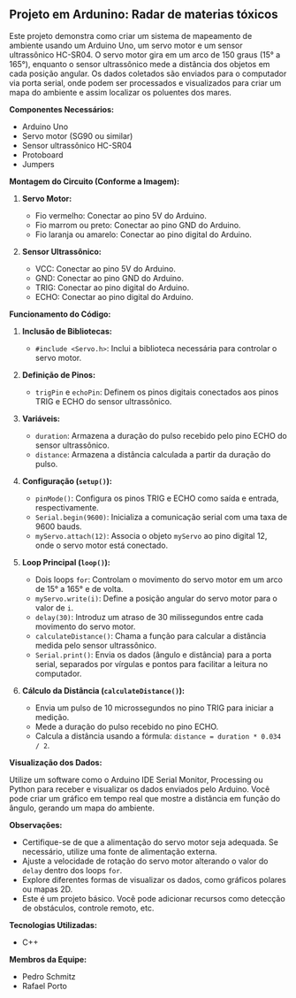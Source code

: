 ## Projeto em Ardunino: Radar de materias tóxicos

Este projeto demonstra como criar um sistema de mapeamento de ambiente usando um Arduino Uno, um servo motor e um sensor ultrassônico HC-SR04. O servo motor gira em um arco de 150 graus (15° a 165°), enquanto o sensor ultrassônico mede a distância dos objetos em cada posição angular. Os dados coletados são enviados para o computador via porta serial, onde podem ser processados e visualizados para criar um mapa do ambiente e assim localizar os poluentes dos mares.

**Componentes Necessários:**

* Arduino Uno
* Servo motor (SG90 ou similar)
* Sensor ultrassônico HC-SR04
* Protoboard
* Jumpers

**Montagem do Circuito (Conforme a Imagem):**

1. **Servo Motor:**
   * Fio vermelho: Conectar ao pino 5V do Arduino.
   * Fio marrom ou preto: Conectar ao pino GND do Arduino.
   * Fio laranja ou amarelo: Conectar ao pino digital do Arduino.

2. **Sensor Ultrassônico:**
   * VCC: Conectar ao pino 5V do Arduino.
   * GND: Conectar ao pino GND do Arduino.
   * TRIG: Conectar ao pino digital do Arduino.
   * ECHO: Conectar ao pino digital do Arduino.

**Funcionamento do Código:**

1. **Inclusão de Bibliotecas:**
   * `#include <Servo.h>`: Inclui a biblioteca necessária para controlar o servo motor.

2. **Definição de Pinos:**
   * `trigPin` e `echoPin`: Definem os pinos digitais conectados aos pinos TRIG e ECHO do sensor ultrassônico.

3. **Variáveis:**
   * `duration`: Armazena a duração do pulso recebido pelo pino ECHO do sensor ultrassônico.
   * `distance`: Armazena a distância calculada a partir da duração do pulso.

4. **Configuração (`setup()`):**
   * `pinMode()`: Configura os pinos TRIG e ECHO como saída e entrada, respectivamente.
   * `Serial.begin(9600)`: Inicializa a comunicação serial com uma taxa de 9600 bauds.
   * `myServo.attach(12)`: Associa o objeto `myServo` ao pino digital 12, onde o servo motor está conectado.

5. **Loop Principal (`loop()`):**
   * Dois loops `for`: Controlam o movimento do servo motor em um arco de 15° a 165° e de volta.
   * `myServo.write(i)`: Define a posição angular do servo motor para o valor de `i`.
   * `delay(30)`: Introduz um atraso de 30 milissegundos entre cada movimento do servo motor.
   * `calculateDistance()`: Chama a função para calcular a distância medida pelo sensor ultrassônico.
   * `Serial.print()`: Envia os dados (ângulo e distância) para a porta serial, separados por vírgulas e pontos para facilitar a leitura no computador.

6. **Cálculo da Distância (`calculateDistance()`):**
   * Envia um pulso de 10 microssegundos no pino TRIG para iniciar a medição.
   * Mede a duração do pulso recebido no pino ECHO.
   * Calcula a distância usando a fórmula: `distance = duration * 0.034 / 2`.

**Visualização dos Dados:**

Utilize um software como o Arduino IDE Serial Monitor, Processing ou Python para receber e visualizar os dados enviados pelo Arduino. Você pode criar um gráfico em tempo real que mostre a distância em função do ângulo, gerando um mapa do ambiente.

**Observações:**

* Certifique-se de que a alimentação do servo motor seja adequada. Se necessário, utilize uma fonte de alimentação externa.
* Ajuste a velocidade de rotação do servo motor alterando o valor do `delay` dentro dos loops `for`.
* Explore diferentes formas de visualizar os dados, como gráficos polares ou mapas 2D.
* Este é um projeto básico. Você pode adicionar recursos como detecção de obstáculos, controle remoto, etc.

**Tecnologias Utilizadas:**
* C++

**Membros da Equipe:**
* Pedro Schmitz
* Rafael Porto

